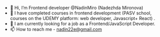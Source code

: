 - 👋 Hi, I’m  Frontend developer @NadinMiro (Nadezhda Mironova)
- 👀 I have completed courses in frontend development (PASV school, courses on the UDEMY platform: web developer, Javascript+ React) . 
- 🌱 I am currently looking for a job as a Frontend/JavaScript Developer.
- 📫 How to reach me - nadin22e@gmail.com 

<!---
NadinMiro/NadinMiro is a ✨ special ✨ repository because its `README.md` (this file) appears on your GitHub profile.
You can click the Preview link to take a look at your changes.
--->
